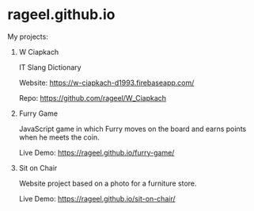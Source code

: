 # rageel.github.io

My projects:

1. W Ciapkach

	IT Slang Dictionary

	Website: https://w-ciapkach-d1993.firebaseapp.com/
	
	Repo: https://github.com/rageel/W_Ciapkach

2. Furry Game

	JavaScript game in which Furry moves on the board and earns points when he meets the coin.

	Live Demo: https://rageel.github.io/furry-game/

3. Sit on Chair

	Website project based on a photo for a furniture store.

	Live Demo: https://rageel.github.io/sit-on-chair/
